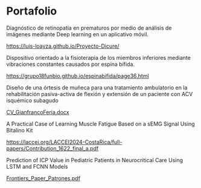 # Portafolio

Diagnóstico de retinopatía en prematuros por medio de análisis de imágenes mediante Deep learning en un aplicativo móvil.

https://luis-loayza.github.io/Proyecto-Dicure/

Dispositivo orientado a la fisioterapia de los miembros inferiores mediante vibraciones constantes causados por espina bífida.

https://grupo18funbio.github.io/espinabifida/page36.html

Diseño de una órtesis de muñeca para una tratamiento ambulatorio en la rehabilitación pasiva-activa de flexión y extensión de un paciente con ACV isquémico subagudo

[CV_GianfrancoFeria.docx](https://github.com/user-attachments/files/16772306/CV_GianfrancoFeria.docx)

A Practical Case of Learning Muscle Fatigue Based on a sEMG Signal Using Bitalino Kit

https://laccei.org/LACCEI2024-CostaRica/full-papers/Contribution_1622_final_a.pdf

Prediction of ICP Value in Pediatric Patients in Neurocritical Care Using LSTM and FCNN Models

[Frontiers_Paper_Patrones.pdf](https://github.com/user-attachments/files/16773026/Frontiers_Paper_Patrones.pdf)
